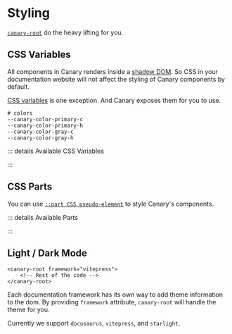 # Styling

[`canary-root`](https://github.com/fastrepl/canary/blob/main/js/packages/web/src/components/canary-root.ts) do the heavy lifting for you.

## CSS Variables

All components in Canary renders inside a [shadow DOM](https://developer.mozilla.org/en/docs/Web/API/Web_components/Using_shadow_DOM). So CSS in your documentation website will not affect the styling of Canary components by default.

[CSS variables](https://developer.mozilla.org/en-US/docs/Web/CSS/Using_CSS_custom_properties) is one exception. And Canary exposes them for you to use.

```bash{2,3}
# colors
--canary-color-primary-c
--canary-color-primary-h
--canary-color-gray-c
--canary-color-gray-h
```

<script setup>
import Styling from "../../../../components/Styling.vue";
</script>

<div class="flex flex-col items-center justify-center">
<Styling />
</div>

::: details Available CSS Variables

<!--@include: ./styling.variables.md-->

:::

## CSS Parts

You can use [`::part CSS pseudo-element`](https://developer.mozilla.org/en-US/docs/Web/CSS/::part) to style Canary's components.

::: details Available Parts

<!--@include: ./styling.parts.md-->

:::

## Light / Dark Mode

```html{1}
<canary-root framework="vitepress">
    <!-- Rest of the code -->
</canary-root>
```

Each documentation framework has its own way to add theme information to the dom. By providing `framework` attribute, `canary-root` will handle the theme for you.

Currently we support `docusaurus`, `vitepress`, and `starlight`.

